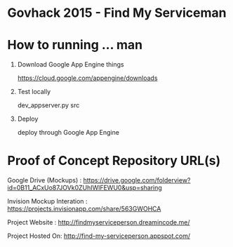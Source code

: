 
# Govhack 2015 - Find My Serviceman
# How to running ... man

1. Download Google App Engine things

	https://cloud.google.com/appengine/downloads

2. Test locally
	
	dev_appserver.py src

3. Deploy

	deploy through Google App Engine
	
# Proof of Concept Repository URL(s)
Google Drive (Mockups) : https://drive.google.com/folderview?id=0B11_ACxUo87JOVk0ZUhIWlFEWU0&usp=sharing

Invision Mockup Interation : https://projects.invisionapp.com/share/563GWOHCA

Project Website : http://findmyserviceperson.dreamincode.me/

Project Hosted On: http://find-my-serviceperson.appspot.com/
